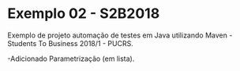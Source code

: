 ﻿
# Exemplo 02 - S2B2018

Exemplo de projeto automação de testes em Java utilizando Maven - Students To Business 2018/1 - PUCRS.

-Adicionado Parametrização (em lista).
